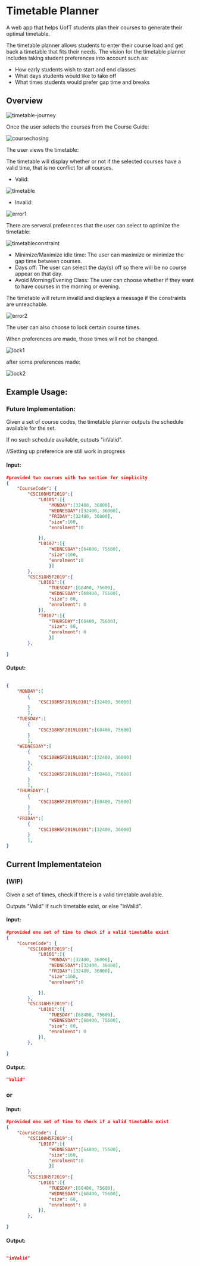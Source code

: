 # Timetable Planner

A web app that helps UofT students plan their courses to generate their optimal timetable. 

The timetable planner allows students to enter their course load and get back a timetable that fits their needs. The vision for the timetable planner includes taking student preferences into account such as: 

- How early students wish to start and end classes
- What days students would like to take off
- What times students would prefer gap time and breaks


## Overview

![timetable-journey](Timetable-journey.png)

Once the user selects the courses from the Course Guide:

![coursechosing](coursechosing.JPG)

The user views the timetable:

The timetable will display whether or not if the selected courses have a valid time, that is no conflict for all courses.

 - Valid:
 
![timetable](timetable.JPG)

 - Invalid:
 
![error1](error1.JPG)

There are serveral preferences that the user can select to optimize the timetable:

![timetableconstraint](timetableconstraint.JPG)


 - Minimize/Maximize idle time: The user can maximize or minimize the gap time between courses.
 - Days off: The user can select the day(s) off so there will be no course appear on that day.
 - Avoid Morning/Evening Class: The user can choose whether if they want to have courses in the morning or evening.
 
The timetable will return invalid and displays a message if the constraints are unreachable.

![error2](error2.JPG)

The user can also choose to lock certain course times. 

When preferences are made, those times will not be changed.

![lock1](lock1.JPG)

after some preferences made:

![lock2](lock2.JPG)


## Example Usage:

### Future Implementation:

Given a set of course codes, the timetable planner outputs the schedule available for the set.

If no such schedule available, outputs "inValid".

//Setting up preference are still work in progress

#### Input:

```json
#provided two courses with two section for simplicity
{
    "CourseCode": {
        "CSC108H5F2019":{
            "L0101":[{
                "MONDAY":[32400, 36000],
                "WEDNESDAY":[32400, 36000],
                "FRIDAY":[32400, 36000],
                "size":160,
                "enrolment":0

            }],
            "L0107":[{
                "WEDNESDAY":[64800, 75600],
                "size":160,
                "enrolment":0
                }]
        },
        "CSC318H5F2019":{
            "L0101":[{
                "TUESDAY":[68400, 75600],
                "WEDNESDAY":[68400, 75600],
                "size": 60,
                "enrolment": 0
            }],
            "T0107":[{
                "THURSDAY":[68400, 75600],
                "size": 60,
                "enrolment": 0
                }]
        },
        
}

```

#### Output:

```json

{
    "MONDAY":[
        {
            "CSC108H5F2019L0101":[32400, 36000]
        }
        ],
    "TUESDAY":[
        {
            "CSC318H5F2019L0101":[68400, 75600]
        }
        ],
    "WEDNESDAY":[
        {
            "CSC108H5F2019L0101":[32400, 36000]
        },
        {
            "CSC318H5F2019L0101":[68400, 75600]
        }
        ],
    "THURSDAY":[
        {
            "CSC318H5F2019T0101":[68400, 75600]
        }
        ],
    "FRIDAY":[
        {
            "CSC108H5F2019L0101":[32400, 36000]
        }
        ],
}

```

## Current Implementateion
### (WIP)

Given a set of times, check if there is a valid timetable avaliable.

Outputs "Valid" if such timetable exist, or else "inValid".

#### Input:

```json
#provided one set of time to check if a valid timetable exist
{
    "CourseCode": {
        "CSC108H5F2019":{
            "L0101":[{
                "MONDAY":[32400, 36000],
                "WEDNESDAY":[32400, 36000],
                "FRIDAY":[32400, 36000],
                "size":160,
                "enrolment":0

            }],
        },
        "CSC318H5F2019":{
            "L0101":[{
                "TUESDAY":[68400, 75600],
                "WEDNESDAY":[68400, 75600],
                "size": 60,
                "enrolment": 0
            }],
        },
        
}
```

#### Output:

```json
"Valid"
```
### or

#### Input:

```json
#provided one set of time to check if a valid timetable exist
{
    "CourseCode": {
        "CSC108H5F2019":{
            "L0107":[{
                "WEDNESDAY":[64800, 75600],
                "size":160,
                "enrolment":0
                }]
        },
        "CSC318H5F2019":{
            "L0101":[{
                "TUESDAY":[68400, 75600],
                "WEDNESDAY":[68400, 75600],
                "size": 60,
                "enrolment": 0
            }],
        },
        
}

```

#### Output:

```json

"inValid"

```
